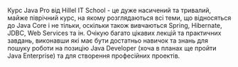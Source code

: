 Курс Java Pro від Hillel IT School - це дуже насичений та тривалий, майже піврічний курс, на якому розглядаються всі теми, що відносяться до Java Core і не тільки, оскільки також вивчаються Spring, Hibernate, JDBC, Web Services та ін. Очікую багато цікавих лекцій та практичних завдань, виконавши які має бути достатньо навичок та знань для пошуку роботи на позицію Java Developer (хоча в планах ще пройти Java Enterprise) та для створення професійних проектів.
